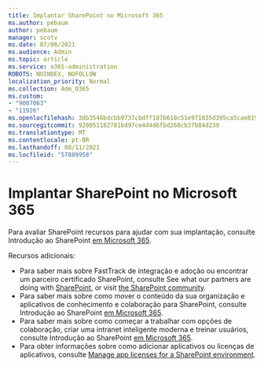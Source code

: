 ```yaml
---
title: Implantar SharePoint no Microsoft 365
ms.author: pebaum
author: pebaum
manager: scotv
ms.date: 07/08/2021
ms.audience: Admin
ms.topic: article
ms.service: o365-administration
ROBOTS: NOINDEX, NOFOLLOW
localization_priority: Normal
ms.collection: Adm_O365
ms.custom:
- "9007063"
- "11926"
ms.openlocfilehash: 3db3546bdcbb9737cbdff187b618c51e971035d395ca5cae8195bbc0e360b313
ms.sourcegitcommit: 920051182781bd97ce4d4d6fbd268cb37b84d239
ms.translationtype: MT
ms.contentlocale: pt-BR
ms.lasthandoff: 08/11/2021
ms.locfileid: "57889958"
---
```

# <a name="deploy-sharepoint-in-microsoft-365"></a>Implantar SharePoint no Microsoft 365

Para avaliar SharePoint recursos para ajudar com sua implantação, consulte Introdução ao SharePoint [em Microsoft 365](https://docs.microsoft.com/sharepoint/introduction). 

Recursos adicionais: 

- Para saber mais sobre FastTrack de integração e adoção ou encontrar um parceiro certificado SharePoint, consulte See what our partners are doing with [SharePoint](https://docs.microsoft.com/microsoft-365/sharepoint/sharepoint-partners-sharepoint-support), or visit [the SharePoint community](https://techcommunity.microsoft.com/t5/sharepoint/ct-p/SharePoint). 
- Para saber mais sobre como mover o conteúdo da sua organização e aplicativos de conhecimento e colaboração para SharePoint, consulte Introdução ao SharePoint [em Microsoft 365](https://docs.microsoft.com/sharepoint/introduction#migration). 
- Para saber mais sobre como começar a trabalhar com opções de colaboração, criar uma intranet inteligente moderna e treinar usuários, consulte Introdução ao SharePoint [em Microsoft 365](https://docs.microsoft.com/sharepoint/introduction#collaboration). 
- Para obter informações sobre como adicionar aplicativos ou licenças de aplicativos, consulte [Manage app licenses for a SharePoint environment](https://docs.microsoft.com/sharepoint/manage-app-licenses). 


